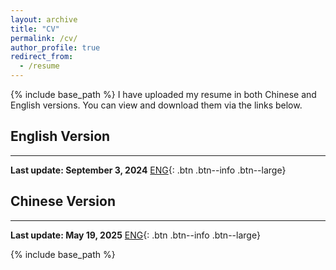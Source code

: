 ```yaml
---
layout: archive
title: "CV"
permalink: /cv/
author_profile: true
redirect_from:
  - /resume
---
```


{% include base_path %}
I have uploaded my resume in both Chinese and English versions. You can view and download them via the links below.
## English Version
------
**Last update: September 3, 2024**
<i class="fas fa-file-pdf"></i> [ENG](/files/CV.pdf){: .btn .btn--info .btn--large}

## Chinese Version
------
**Last update: May 19, 2025**
<i class="fas fa-file-pdf"></i> [ENG](/files/CV-CN.pdf){: .btn .btn--info .btn--large}

{% include base_path %}

